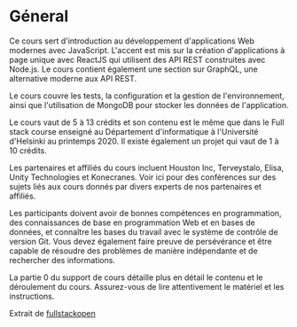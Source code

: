 # Géneral
Ce cours sert d'introduction au développement d'applications Web modernes avec JavaScript. L'accent est mis sur la création d'applications à page unique avec ReactJS qui utilisent des API REST construites avec Node.js. Le cours contient également une section sur GraphQL, une alternative moderne aux API REST.

Le cours couvre les tests, la configuration et la gestion de l'environnement, ainsi que l'utilisation de MongoDB pour stocker les données de l'application.

Le cours vaut de 5 à 13 crédits et son contenu est le même que dans le Full stack course enseigné au Département d'informatique à l'Université d'Helsinki au printemps 2020. Il existe également un projet qui vaut de 1 à 10 crédits.

Les partenaires et affiliés du cours incluent Houston Inc, Terveystalo, Elisa, Unity Technologies et Konecranes. Voir ici pour des conférences sur des sujets liés aux cours donnés par divers experts de nos partenaires et affiliés.

Les participants doivent avoir de bonnes compétences en programmation, des connaissances de base en programmation Web et en bases de données, et connaître les bases du travail avec le système de contrôle de version Git. Vous devez également faire preuve de persévérance et être capable de résoudre des problèmes de manière indépendante et de rechercher des informations.

La partie 0 du support de cours détaille plus en détail le contenu et le déroulement du cours. Assurez-vous de lire attentivement le matériel et les instructions.

Extrait de [fullstackopen](https://fullstackopen.com/fr/about/)
